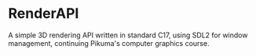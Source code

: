 # RenderAPI
A simple 3D rendering API written in standard C17, using SDL2 for window management, continuing Pikuma's computer graphics course.
